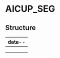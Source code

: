 # AICUP_SEG

## Structure
data--  |  
------        |    
        |----seg.ipynb  
        |----SEG_Train_Datasets  
        |----Public_Image

